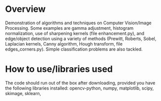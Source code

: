 # Overview 
Demonstration of algorithms and techniques on Computer Vision/Image Processing. Some examples are gamma adjustment, histogram normalization, use of sharpening kernels (file enhancement.py), and edge/object detection using a variety of methods (Prewitt, Roberts, Sobel, Laplacian kernels, Canny algorithm, Hough transform, file edges_corners.py).  Simple classification problems are also tackled.
# How to use/libraries used
The code should run out of the box after downloading, provided you have the following libraries installed: opencv-python, numpy, matplotlib, scipy, skimage, sklearn, 
